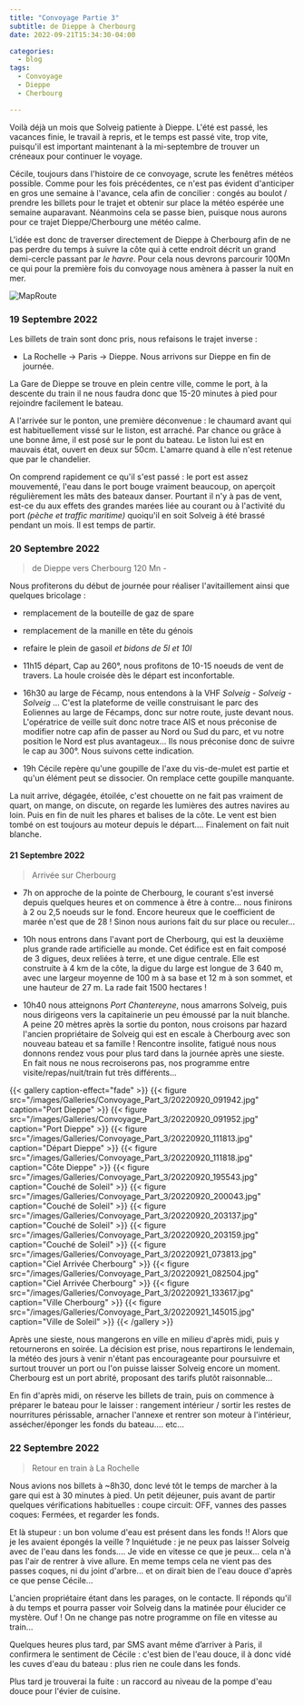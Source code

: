 ```yaml
---
title: "Convoyage Partie 3"
subtitle: de Dieppe à Cherbourg
date: 2022-09-21T15:34:30-04:00

categories:
  - blog
tags:
  - Convoyage
  - Dieppe
  - Cherbourg

---
```




Voilà déjà un mois que Solveig patiente à Dieppe. L'été est passé, les vacances finie, le travail à repris, et le temps est passé vite, trop vite, puisqu'il est important maintenant à la mi-septembre de trouver un créneaux pour continuer le voyage.

Cécile, toujours dans l'histoire de ce convoyage, scrute les fenêtres météos possible. Comme pour les fois précédentes, ce n'est pas évident d'anticiper en gros une semaine à l'avance, cela afin de concilier : congés au boulot / prendre les billets pour le trajet et obtenir sur place la météo espérée une semaine auparavant. Néanmoins cela se passe bien, puisque nous aurons pour ce trajet Dieppe/Cherbourg une météo calme.

L'idée est donc de traverser directement de Dieppe à Cherbourg afin de ne pas perdre du temps à suivre la côte qui à cette endroit décrit un grand demi-cercle passant par _le havre_. Pour cela nous devrons parcourir 100Mn ce qui pour la première fois du convoyage nous amènera à passer la nuit en mer.

![MapRoute](/images/Galleries/Convoyage_Part_3/map_route-20220921.png)



### 19 Septembre 2022

Les billets de train sont donc pris, nous refaisons le trajet inverse : 
* La Rochelle -> Paris -> Dieppe.
Nous arrivons sur Dieppe en fin de journée.

La Gare de Dieppe se trouve en plein centre ville, comme le port, à la descente du train il ne nous faudra donc que 15-20 minutes à pied pour rejoindre facilement le bateau.

A l'arrivée sur le ponton, une première déconvenue : le chaumard avant qui est habituellement vissé sur le liston, est arraché. Par chance ou grâce à une bonne âme, il est posé sur le pont du bateau. Le liston lui est en mauvais état, ouvert en deux sur 50cm. L'amarre quand à elle n'est retenue que par le chandelier.

On comprend rapidement ce qu'il s'est passé : le port est assez mouvementé, l'eau dans le port bouge vraiment beaucoup, on aperçoit régulièrement les mâts des bateaux danser. Pourtant il n'y à pas de vent, est-ce du aux effets des grandes marées liée au courant ou à l'activité du port _(pèche et traffic maritime)_ quoiqu'il en soit Solveig à été brassé pendant un mois. Il est temps de partir.


### 20 Septembre 2022
> de Dieppe vers Cherbourg 120 Mn - 


Nous profiterons du début de journée pour réaliser l'avitaillement ainsi que quelques bricolage :
* remplacement de la bouteille de gaz de spare
* remplacement de la manille en tête du génois
* refaire le plein de gasoil _et bidons de 5l et 10l_

* 11h15 départ, Cap au 260°, nous profitons de 10-15 noeuds de vent de travers. La houle croisée dès le départ est inconfortable.
* 16h30 au large de Fécamp,  nous entendons à la VHF _Solveig - Solveig -Solveig_ ... C'est la plateforme de veille construisant le parc des Eoliennes au large de Fécamps, donc sur notre route, juste devant nous. L'opératrice de veille suit donc notre trace AIS et nous préconise de modifier notre cap afin de passer au Nord ou Sud du parc, et vu notre position le Nord est plus avantageux... Ils nous préconise donc de suivre le cap au 300°. Nous suivons cette indication.
* 19h Cécile repère qu'une goupille de l'axe du vis-de-mulet est partie et qu'un élément peut se dissocier. On remplace cette goupille manquante.

La nuit arrive, dégagée, étoilée, c'est chouette on ne fait pas vraiment de quart, on mange, on discute, on regarde les lumières des autres navires au loin. Puis en fin de nuit les phares et balises de la côte. Le vent est bien tombé on est toujours au moteur depuis le départ....
Finalement on fait nuit blanche.

#### 21 Septembre 2022
> Arrivée sur Cherbourg

* 7h on approche de la pointe de Cherbourg, le courant s'est inversé depuis quelques heures et on commence à être à contre... nous finirons à 2 ou 2,5 noeuds sur le fond. Encore heureux que le coefficient de marée n'est que de 28 ! Sinon nous aurions fait du sur place ou reculer...

* 10h nous entrons dans l'avant port de Cherbourg, qui est la deuxième plus grande rade artificielle au monde. 
Cet édifice est en fait composé de 3 digues, deux reliées à terre, et une digue centrale. 
Elle est construite à 4 km de la côte, la digue du large est longue de 3 640 m, avec une largeur moyenne de 100 m à sa base et 12 m à son sommet, et une hauteur de 27 m. 
La rade fait 1500 hectares ! 

* 10h40 nous atteignons _Port Chantereyne_, nous amarrons Solveig, puis nous dirigeons vers la capitainerie un peu émoussé par la nuit blanche. A peine 20 mètres après la sortie du ponton, nous croisons par hazard l'ancien propriétaire de Solveig qui est en escale à Cherbourg avec son nouveau bateau et sa famille ! Rencontre insolite, fatigué nous nous donnons rendez vous pour plus tard dans la journée après une sieste. En fait nous ne nous recroiserons pas, nos programme entre visite/repas/nuit/train fut très différents...

{{< gallery caption-effect="fade" >}}
  {{< figure src="/images/Galleries/Convoyage_Part_3/20220920_091942.jpg" caption="Port Dieppe" >}}
  {{< figure src="/images/Galleries/Convoyage_Part_3/20220920_091952.jpg" caption="Port Dieppe" >}}
  {{< figure src="/images/Galleries/Convoyage_Part_3/20220920_111813.jpg" caption="Départ Dieppe" >}}
  {{< figure src="/images/Galleries/Convoyage_Part_3/20220920_111818.jpg" caption="Côte Dieppe" >}}
  {{< figure src="/images/Galleries/Convoyage_Part_3/20220920_195543.jpg" caption="Couché de Soleil" >}}
  {{< figure src="/images/Galleries/Convoyage_Part_3/20220920_200043.jpg" caption="Couché de Soleil" >}}
  {{< figure src="/images/Galleries/Convoyage_Part_3/20220920_203137.jpg" caption="Couché de Soleil" >}}
  {{< figure src="/images/Galleries/Convoyage_Part_3/20220920_203159.jpg" caption="Couché de Soleil" >}}
  {{< figure src="/images/Galleries/Convoyage_Part_3/20220921_073813.jpg" caption="Ciel Arrivée Cherbourg" >}}
  {{< figure src="/images/Galleries/Convoyage_Part_3/20220921_082504.jpg" caption="Ciel Arrivée Cherbourg" >}}
  {{< figure src="/images/Galleries/Convoyage_Part_3/20220921_133617.jpg" caption="Ville Cherbourg" >}}
  {{< figure src="/images/Galleries/Convoyage_Part_3/20220921_145015.jpg" caption="Ville de Soleil" >}}
{{< /gallery >}}

Après une sieste, nous mangerons en ville en milieu d'après midi, puis y retournerons en soirée. La décision est prise, nous repartirons le lendemain, la météo des jours à venir n'étant pas encourageante pour poursuivre et surtout trouver un port ou l'on puisse laisser Solveig encore un moment. Cherbourg est un port abrité, proposant des tarifs plutôt raisonnable...

En fin d'après midi, on réserve les billets de train, puis on commence à préparer le bateau pour le laisser : rangement intérieur / sortir les restes de nourritures périssable, arnacher l'annexe et rentrer son moteur à l'intérieur, assécher/éponger les fonds du bateau.... etc...

### 22 Septembre 2022
> Retour en train à La Rochelle

Nous avions nos billets à ~8h30, donc levé tôt le temps de marcher à la gare qui est à 30 minutes à pied. Un petit déjeuner, puis avant de partir quelques vérifications habituelles : coupe circuit: OFF, vannes des passes coques: Fermées, et regarder les fonds. 

Et là stupeur : un bon volume d'eau est présent dans les fonds !! Alors que je les avaient épongés la veille ?
Inquiétude : je ne peux pas laisser Solveig avec de l'eau dans les fonds.... Je vide en vitesse ce que je peux... cela n'à pas l'air de rentrer à vive allure. En meme temps cela ne vient pas des passes coques, ni du joint d'arbre... et on dirait bien de l'eau douce d'après ce que pense Cécile...

L'ancien propriétaire étant dans les parages, on le contacte. Il réponds qu'il à du temps et pourra passer voir Solveig dans la matinée pour élucider ce mystère. Ouf !  On ne change pas notre programme on file en vitesse au train...

Quelques heures plus tard, par SMS avant même d’arriver à Paris, il confirmera le sentiment de Cécile : c'est bien de l'eau douce, il à donc vidé les cuves d'eau du bateau : plus rien ne coule dans les fonds.

Plus tard je trouverai la fuite : un raccord au niveau de la pompe d'eau douce pour l'évier de cuisine.

